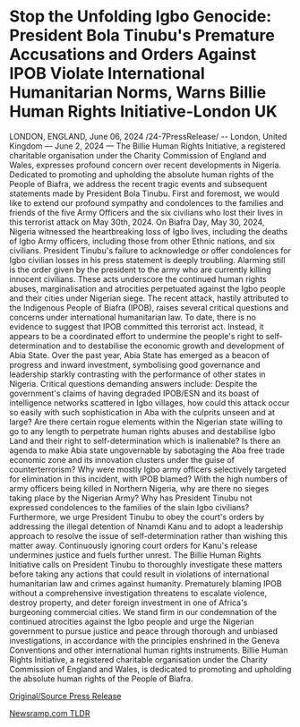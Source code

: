 # Stop the Unfolding Igbo Genocide: President Bola Tinubu's Premature Accusations and Orders Against IPOB Violate International Humanitarian Norms, Warns Billie Human Rights Initiative-London UK

LONDON, ENGLAND, June 06, 2024 /24-7PressRelease/ -- London, United Kingdom — June 2, 2024 — The Billie Human Rights Initiative, a registered charitable organisation under the Charity Commission of England and Wales, expresses profound concern over recent developments in Nigeria. Dedicated to promoting and upholding the absolute human rights of the People of Biafra, we address the recent tragic events and subsequent statements made by President Bola Tinubu.  First and foremost, we would like to extend our profound sympathy and condolences to the families and friends of the five Army Officers and the six civilians who lost their lives in this terrorist attack on May 30th, 2024.  On Biafra Day, May 30, 2024, Nigeria witnessed the heartbreaking loss of Igbo lives, including the deaths of Igbo Army officers, including those from other Ethnic nations, and six civilians. President Tinubu's failure to acknowledge or offer condolences for Igbo civilian losses in his press statement is deeply troubling. Alarming still is the order given by the president to the army who are currently killing innocent civilians. These acts underscore the continued human rights abuses, marginalisation and atrocities perpetuated against the Igbo people and their cities under Nigerian siege.  The recent attack, hastily attributed to the Indigenous People of Biafra (IPOB), raises several critical questions and concerns under international humanitarian law. To date, there is no evidence to suggest that IPOB committed this terrorist act. Instead, it appears to be a coordinated effort to undermine the people's right to self-determination and to destabilise the economic growth and development of Abia State. Over the past year, Abia State has emerged as a beacon of progress and inward investment, symbolising good governance and leadership starkly contrasting with the performance of other states in Nigeria.  Critical questions demanding answers include: Despite the government's claims of having degraded IPOB/ESN and its boast of intelligence networks scattered in Igbo villages, how could this attack occur so easily with such sophistication in Aba with the culprits unseen and at large? Are there certain rogue elements within the Nigerian state willing to go to any length to perpetrate human rights abuses and destabilise Igbo Land and their right to self-determination which is inalienable? Is there an agenda to make Abia state ungovernable by sabotaging the Aba free trade economic zone and its innovation clusters under the guise of counterterrorism? Why were mostly Igbo army officers selectively targeted for elimination in this incident, with IPOB blamed? With the high numbers of army officers being killed in Northern Nigeria, why are there no sieges taking place by the Nigerian Army?  Why has President Tinubu not expressed condolences to the families of the slain Igbo civilians?  Furthermore, we urge President Tinubu to obey the court's orders by addressing the illegal detention of Nnamdi Kanu and to adopt a leadership approach to resolve the issue of self-determination rather than wishing this matter away. Continuously ignoring court orders for Kanu's release undermines justice and fuels further unrest.  The Billie Human Rights Initiative calls on President Tinubu to thoroughly investigate these matters before taking any actions that could result in violations of international humanitarian law and crimes against humanity. Prematurely blaming IPOB without a comprehensive investigation threatens to escalate violence, destroy property, and deter foreign investment in one of Africa's burgeoning commercial cities.  We stand firm in our condemnation of the continued atrocities against the Igbo people and urge the Nigerian government to pursue justice and peace through thorough and unbiased investigations, in accordance with the principles enshrined in the Geneva Conventions and other international human rights instruments.  Billie Human Rights Initiative, a registered charitable organisation under the Charity Commission of England and Wales, is dedicated to promoting and upholding the absolute human rights of the People of Biafra. 

[Original/Source Press Release](https://www.24-7pressrelease.com/press-release/511490/stop-the-unfolding-igbo-genocide-president-bola-tinubus-premature-accusations-and-orders-against-ipob-violate-international-humanitarian-norms-warns-billie-human-rights-initiative-london-uk) 

[Newsramp.com TLDR](https://newsramp.com/None) 